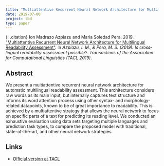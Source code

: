 ```yaml
---
title: "Multiattentive Recurrent Neural Network Architecture for Multilingual Readability Assessment"
date: 2019-07-00
project: tbd
type: paper
---
```


{: .citation}
Ion Madrazo Azpiazu and Maria Soledad Pera. 2019. ["Multiattentive Recurrent Neural Network Architecture for Multilingual Readability Assessment"](#). In <cite>Azpiazu, I. M., & Pera, M. S. (2019). Is cross‐lingual readability assessment possible?. Transactions of the Association for Computational Linguistics (TACL 2019)</cite>.

## Abstract

We present a multiattentive recurrent neural network architecture for automatic multilingual readability assessment. This architecture considers raw words as its main input, but internally captures text structure and informs its word attention process using other syntax- and morphology-related datapoints, known to be of great importance to readability. This is achieved by a multiattentive strategy that allows the neural network to focus on specific parts of a text for predicting its reading level. We conducted an exhaustive evaluation using data sets targeting multiple languages and prediction task types, to compare the proposed model with traditional, state-of-the-art, and other neural network strategies.

## Links

* [Official version at TACL](https://www.mitpressjournals.org/doi/full/10.1162/tacl_a_00278)
